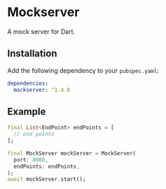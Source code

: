 # Mockserver

A mock server for Dart.

## Installation

Add the following dependency to your `pubspec.yaml`:

```yaml
dependencies: 
  mockserver: ^1.4.0
```

## Example

```dart
final List<EndPoint> endPoints = [
  // end points
];

final MockServer mockServer = MockServer(
  port: 8080,
  endPoints: endPoints,
);
await mockServer.start();
```